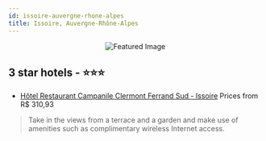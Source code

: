 ```yaml
---
id: issoire-auvergne-rhone-alpes
title: Issoire, Auvergne-Rhône-Alpes
---
```


<center><img src="https://i.travelapi.com/hotels/2000000/1160000/1150100/1150016/6c924a0b_z.jpg" alt="Featured Image" /></center>


##  3 star hotels - ⭐️⭐️⭐️

-    [Hôtel Restaurant Campanile Clermont Ferrand Sud - Issoire](https://us.hurb.com/hotels/issoire/hotel-restaurant-campanile-clermont-ferrand-sud-issoire-JNP-JP186060?cmp=18055) Prices from R$ 310,93
   > Take in the views from a terrace and a garden and make use of amenities such as complimentary wireless Internet access.
